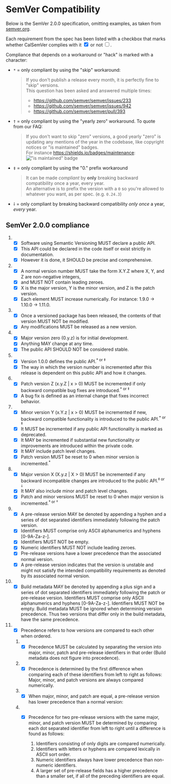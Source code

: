# SemVer Compatibility

Below is the SemVer 2.0.0 specification, omitting examples, as taken from [semver.org](https://semver.org/).

Each requirement from the spec has been listed with a checkbox that marks whether CalSemVer complies with it <input type="checkbox" checked> or not <input type="checkbox">.

Compliance that depends on a workaround or "hack" is marked with a character:

- `*` = only compliant by using the "skip" workaround:
  > If you don't publish a release every month, it is perfectly fine to "skip" versions.<br>
  > This question has been asked and answered multiple times:
  > - https://github.com/semver/semver/issues/233
  > - https://github.com/semver/semver/issues/942
  > - https://github.com/semver/semver/pull/393
- `†` = only compliant by using the "yearly zero" workaround.
  To quote from our FAQ: 
  > If you don't want to skip "zero" versions, a good yearly "zero" is updating any mentions of the year in the codebase, like copyright notices or "is maintained" badges.<br>
  > For instance https://shields.io/badges/maintenance: !["is maintained" badge](https://img.shields.io/maintenance/yes/2025)
- `‡` = only compliant by using the "0." prefix workaround
  > It can be made _compliant_ by **only** breaking backward compatibility once a year, every year.<br>
  > An alternative is to prefix the version with a `0` so you're allowed to whatever you want, as per spec. (e.g. `0.24.3`)

- `⸸` = only compliant by breaking backward compatibility _only once_ a year, _every_ year.

## SemVer 2.0.0 compliance

1.
   - [x] Software using Semantic Versioning MUST declare a public API.
   - [x] This API could be declared in the code itself or exist strictly in documentation.
   - [x] However it is done, it SHOULD be precise and comprehensive.
2.
   - [x] A normal version number MUST take the form X.Y.Z where X, Y, and Z are non-negative integers,
   - [x] and MUST NOT contain leading zeroes.
   - [x] X is the major version, Y is the minor version, and Z is the patch version.
   - [x] Each element MUST increase numerically. For instance: 1.9.0 -> 1.10.0 -> 1.11.0.
3.
   - [x] Once a versioned package has been released, the contents of that version MUST NOT be modified.
   - [x] Any modifications MUST be released as a new version.
4.
   - [x] Major version zero (0.y.z) is for initial development.
   - [x] Anything MAY change at any time.
   - [x] The public API SHOULD NOT be considered stable.
5.
   - [x] Version 1.0.0 defines the public API.<sup>* or ‡</sup>
   - [x] The way in which the version number is incremented after this release is dependent on this public API and how it changes.
6.
   - [x] Patch version Z (x.y.Z \| x > 0) MUST be incremented if only backward compatible bug fixes are introduced.<sup>* or ‡</sup>
   - [x] A bug fix is defined as an internal change that fixes incorrect behavior.
7.
   - [x] Minor version Y (x.Y.z \| x > 0) MUST be incremented if new, backward compatible functionality is introduced to the public API.<sup>* or ‡</sup>
   - [x] It MUST be incremented if any public API functionality is marked as deprecated.
   - [x] It MAY be incremented if substantial new functionality or improvements are introduced within the private code.
   - [x] It MAY include patch level changes.
   - [x] Patch version MUST be reset to 0 when minor version is incremented.<sup>*</sup>
8.
   - [x] Major version X (X.y.z \| X > 0) MUST be incremented if any backward incompatible changes are introduced to the public API.<sup>‡ or ⸸</sup>
   - [x] It MAY also include minor and patch level changes.
   - [x] Patch and minor versions MUST be reset to 0 when major version is incremented.<sup>* or †</sup>
9.
   - [x] A pre-release version MAY be denoted by appending a hyphen and a series of dot separated identifiers immediately following the patch version.
   - [x] Identifiers MUST comprise only ASCII alphanumerics and hyphens [0-9A-Za-z-].
   - [x] Identifiers MUST NOT be empty.
   - [x] Numeric identifiers MUST NOT include leading zeroes.
   - [x] Pre-release versions have a lower precedence than the associated normal version.
   - [x] A pre-release version indicates that the version is unstable and might not satisfy the intended compatibility requirements as denoted by its associated normal version.
10.
    - [x] Build metadata MAY be denoted by appending a plus sign and a series of dot separated identifiers immediately following the patch or pre-release version. Identifiers MUST comprise only ASCII alphanumerics and hyphens [0-9A-Za-z-]. Identifiers MUST NOT be empty. Build metadata MUST be ignored when determining version precedence. Thus two versions that differ only in the build metadata, have the same precedence.
11. - [x] Precedence refers to how versions are compared to each other when ordered.
    1.
       - [x] Precedence MUST be calculated by separating the version into major, minor, patch and pre-release identifiers in that order (Build metadata does not figure into precedence).
    2.
       - [x] Precedence is determined by the first difference when comparing each of these identifiers from left to right as follows: Major, minor, and patch versions are always compared numerically.
    3.
       - [x] When major, minor, and patch are equal, a pre-release version has lower precedence than a normal version:
    4.
       - [x] Precedence for two pre-release versions with the same major, minor, and patch version MUST be determined by comparing each dot separated identifier from left to right until a difference is found as follows:

         1. Identifiers consisting of only digits are compared numerically.
         2. Identifiers with letters or hyphens are compared lexically in ASCII sort order.
         3. Numeric identifiers always have lower precedence than non-numeric identifiers.
         4. A larger set of pre-release fields has a higher precedence than a smaller set, if all of the preceding identifiers are equal.
